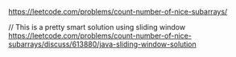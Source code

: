https://leetcode.com/problems/count-number-of-nice-subarrays/

// This is a pretty smart solution using sliding window
https://leetcode.com/problems/count-number-of-nice-subarrays/discuss/613880/java-sliding-window-solution
